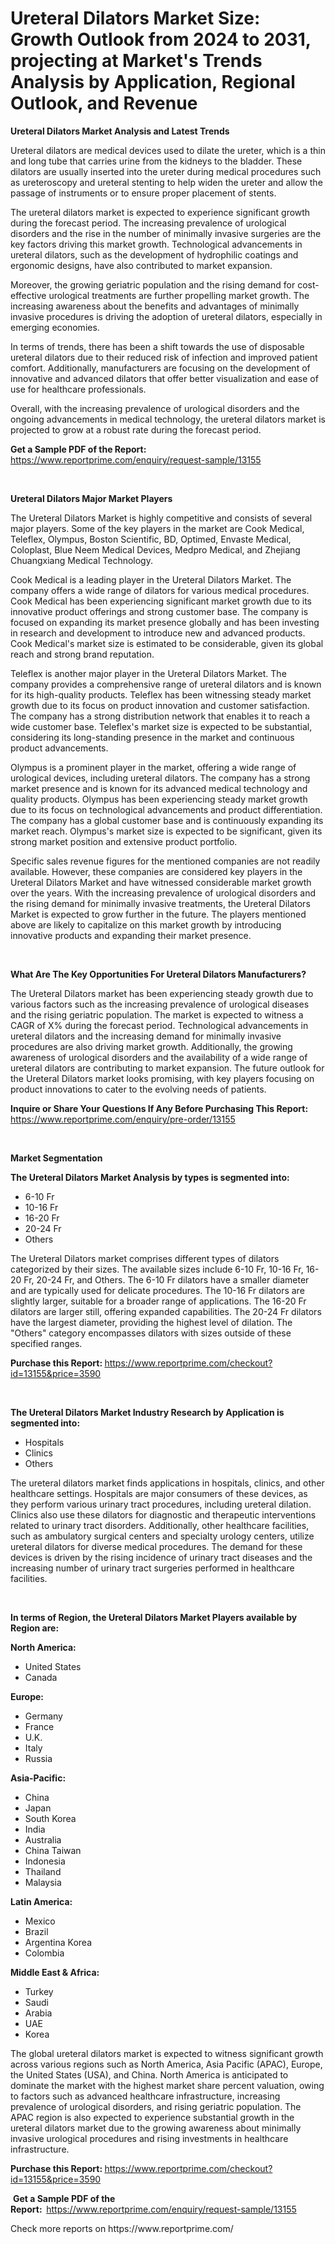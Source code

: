 <p><h1>Ureteral Dilators Market Size: Growth Outlook from 2024 to 2031, projecting at Market's Trends Analysis by Application, Regional Outlook, and Revenue</h1></p><p><strong>Ureteral Dilators Market Analysis and Latest Trends</strong></p>
<p><p>Ureteral dilators are medical devices used to dilate the ureter, which is a thin and long tube that carries urine from the kidneys to the bladder. These dilators are usually inserted into the ureter during medical procedures such as ureteroscopy and ureteral stenting to help widen the ureter and allow the passage of instruments or to ensure proper placement of stents.</p><p>The ureteral dilators market is expected to experience significant growth during the forecast period. The increasing prevalence of urological disorders and the rise in the number of minimally invasive surgeries are the key factors driving this market growth. Technological advancements in ureteral dilators, such as the development of hydrophilic coatings and ergonomic designs, have also contributed to market expansion.</p><p>Moreover, the growing geriatric population and the rising demand for cost-effective urological treatments are further propelling market growth. The increasing awareness about the benefits and advantages of minimally invasive procedures is driving the adoption of ureteral dilators, especially in emerging economies.</p><p>In terms of trends, there has been a shift towards the use of disposable ureteral dilators due to their reduced risk of infection and improved patient comfort. Additionally, manufacturers are focusing on the development of innovative and advanced dilators that offer better visualization and ease of use for healthcare professionals.</p><p>Overall, with the increasing prevalence of urological disorders and the ongoing advancements in medical technology, the ureteral dilators market is projected to grow at a robust rate during the forecast period.</p></p>
<p><strong>Get a Sample PDF of the Report:&nbsp;</strong> <a href="https://www.reportprime.com/enquiry/request-sample/13155">https://www.reportprime.com/enquiry/request-sample/13155</a></p>
<p>&nbsp;</p>
<p><strong>Ureteral Dilators Major Market Players</strong></p>
<p><p>The Ureteral Dilators Market is highly competitive and consists of several major players. Some of the key players in the market are Cook Medical, Teleflex, Olympus, Boston Scientific, BD, Optimed, Envaste Medical, Coloplast, Blue Neem Medical Devices, Medpro Medical, and Zhejiang Chuangxiang Medical Technology.</p><p>Cook Medical is a leading player in the Ureteral Dilators Market. The company offers a wide range of dilators for various medical procedures. Cook Medical has been experiencing significant market growth due to its innovative product offerings and strong customer base. The company is focused on expanding its market presence globally and has been investing in research and development to introduce new and advanced products. Cook Medical's market size is estimated to be considerable, given its global reach and strong brand reputation.</p><p>Teleflex is another major player in the Ureteral Dilators Market. The company provides a comprehensive range of ureteral dilators and is known for its high-quality products. Teleflex has been witnessing steady market growth due to its focus on product innovation and customer satisfaction. The company has a strong distribution network that enables it to reach a wide customer base. Teleflex's market size is expected to be substantial, considering its long-standing presence in the market and continuous product advancements.</p><p>Olympus is a prominent player in the market, offering a wide range of urological devices, including ureteral dilators. The company has a strong market presence and is known for its advanced medical technology and quality products. Olympus has been experiencing steady market growth due to its focus on technological advancements and product differentiation. The company has a global customer base and is continuously expanding its market reach. Olympus's market size is expected to be significant, given its strong market position and extensive product portfolio.</p><p>Specific sales revenue figures for the mentioned companies are not readily available. However, these companies are considered key players in the Ureteral Dilators Market and have witnessed considerable market growth over the years. With the increasing prevalence of urological disorders and the rising demand for minimally invasive treatments, the Ureteral Dilators Market is expected to grow further in the future. The players mentioned above are likely to capitalize on this market growth by introducing innovative products and expanding their market presence.</p></p>
<p>&nbsp;</p>
<p><strong>What Are The Key Opportunities For Ureteral Dilators Manufacturers?</strong></p>
<p><p>The Ureteral Dilators market has been experiencing steady growth due to various factors such as the increasing prevalence of urological diseases and the rising geriatric population. The market is expected to witness a CAGR of X% during the forecast period. Technological advancements in ureteral dilators and the increasing demand for minimally invasive procedures are also driving market growth. Additionally, the growing awareness of urological disorders and the availability of a wide range of ureteral dilators are contributing to market expansion. The future outlook for the Ureteral Dilators market looks promising, with key players focusing on product innovations to cater to the evolving needs of patients.</p></p>
<p><strong>Inquire or Share Your Questions If Any Before Purchasing This Report:</strong> <a href="https://www.reportprime.com/enquiry/pre-order/13155">https://www.reportprime.com/enquiry/pre-order/13155</a></p>
<p>&nbsp;</p>
<p><strong>Market Segmentation</strong></p>
<p><strong>The Ureteral Dilators Market Analysis by types is segmented into:</strong></p>
<p><ul><li>6-10 Fr</li><li>10-16 Fr</li><li>16-20 Fr</li><li>20-24 Fr</li><li>Others</li></ul></p>
<p><p>The Ureteral Dilators market comprises different types of dilators categorized by their sizes. The available sizes include 6-10 Fr, 10-16 Fr, 16-20 Fr, 20-24 Fr, and Others. The 6-10 Fr dilators have a smaller diameter and are typically used for delicate procedures. The 10-16 Fr dilators are slightly larger, suitable for a broader range of applications. The 16-20 Fr dilators are larger still, offering expanded capabilities. The 20-24 Fr dilators have the largest diameter, providing the highest level of dilation. The "Others" category encompasses dilators with sizes outside of these specified ranges.</p></p>
<p><strong>Purchase this Report:&nbsp;</strong><a href="https://www.reportprime.com/checkout?id=13155&price=3590">https://www.reportprime.com/checkout?id=13155&price=3590</a></p>
<p>&nbsp;</p>
<p><strong>The Ureteral Dilators Market Industry Research by Application is segmented into:</strong></p>
<p><ul><li>Hospitals</li><li>Clinics</li><li>Others</li></ul></p>
<p><p>The ureteral dilators market finds applications in hospitals, clinics, and other healthcare settings. Hospitals are major consumers of these devices, as they perform various urinary tract procedures, including ureteral dilation. Clinics also use these dilators for diagnostic and therapeutic interventions related to urinary tract disorders. Additionally, other healthcare facilities, such as ambulatory surgical centers and specialty urology centers, utilize ureteral dilators for diverse medical procedures. The demand for these devices is driven by the rising incidence of urinary tract diseases and the increasing number of urinary tract surgeries performed in healthcare facilities.</p></p>
<p>&nbsp;</p>
<p><strong>In terms of Region, the Ureteral Dilators Market Players available by Region are:</strong></p>
<p>
    <p> <strong> North America: </strong>
        <ul>
            <li>United States</li>
            <li>Canada</li>
        </ul>
        </p> 
    <p> <strong> Europe: </strong>
        <ul>
            <li>Germany</li>
            <li>France</li>
            <li>U.K.</li>
            <li>Italy</li>
            <li>Russia</li>
        </ul>
        </p> 
    <p> <strong> Asia-Pacific: </strong>
        <ul>
            <li>China</li>
            <li>Japan</li>
            <li>South Korea</li>
            <li>India</li>
            <li>Australia</li>
            <li>China Taiwan</li>
            <li>Indonesia</li>
            <li>Thailand</li>
            <li>Malaysia</li>
        </ul>
        </p> 
    <p> <strong> Latin America: </strong>
        <ul>
            <li>Mexico</li>
            <li>Brazil</li>
            <li>Argentina Korea</li>
            <li>Colombia</li>
        </ul>
        </p> 
    <p> <strong> Middle East & Africa: </strong>
        <ul>
            <li>Turkey</li>
            <li>Saudi</li>
            <li>Arabia</li>
            <li>UAE</li>
            <li>Korea</li>
        </ul>
    </p>
    </p>
<p><p>The global ureteral dilators market is expected to witness significant growth across various regions such as North America, Asia Pacific (APAC), Europe, the United States (USA), and China. North America is anticipated to dominate the market with the highest market share percent valuation, owing to factors such as advanced healthcare infrastructure, increasing prevalence of urological disorders, and rising geriatric population. The APAC region is also expected to experience substantial growth in the ureteral dilators market due to the growing awareness about minimally invasive urological procedures and rising investments in healthcare infrastructure.</p></p>
<p><strong>Purchase this Report: </strong><a href="https://www.reportprime.com/checkout?id=13155&price=3590">https://www.reportprime.com/checkout?id=13155&price=3590</a></p>
<p>&nbsp;<strong>Get a Sample PDF of the Report:&nbsp;&nbsp;</strong><a href="https://www.reportprime.com/enquiry/request-sample/13155">https://www.reportprime.com/enquiry/request-sample/13155</a></p>
<p><strong></strong></p>
<p>Check more reports on https://www.reportprime.com/</p>